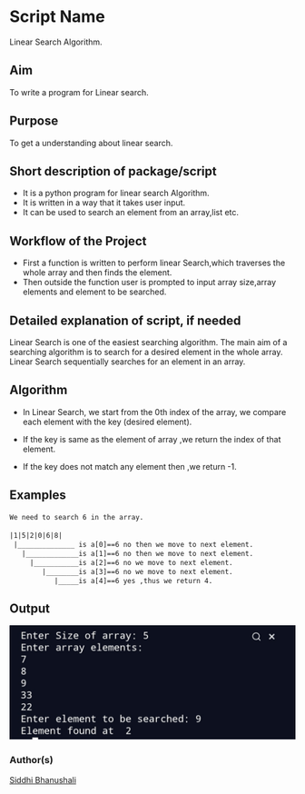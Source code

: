 # Script Name

Linear Search Algorithm.

## Aim

To write a program for Linear search.

## Purpose

To get a understanding about linear search.

## Short description of package/script

- It is a python program for linear search Algorithm.
- It is written in a way that it takes user input.
- It can be used to search an element from an array,list etc.

## Workflow of the Project

- First a function is written to perform linear Search,which traverses the whole array and then finds the element.
- Then outside the function user is prompted to input array size,array elements and element to be searched.

## Detailed explanation of script, if needed

Linear Search is one of the easiest searching algorithm. The main aim of a searching algorithm is to search for a desired element in the whole array. Linear Search sequentially searches for an element in an array.

## Algorithm

- In Linear Search, we start from the 0th index of the array, we compare each element with the key (desired element).

- If the key is same as the element of array ,we return the index of that element.

- If the key does not match any element then ,we return -1.

## Examples

```
We need to search 6 in the array.

|1|5|2|0|6|8|
 |______________ is a[0]==6 no then we move to next element.
   |_____________is a[1]==6 no then we move to next element.
     |___________is a[2]==6 no we move to next element.
        |________is a[3]==6 no we move to next element.
           |_____is a[4]==6 yes ,thus we return 4.
```

## Output

![](Images/output.jpg)

### Author(s)

[Siddhi Bhanushali](https://github.com/siddhi-244)
